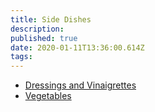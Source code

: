 ```yaml
---
title: Side Dishes
description:
published: true
date: 2020-01-11T13:36:00.614Z
tags:
---
```


- [Dressings and Vinaigrettes](dressings-and-vinaigrettes)
- [Vegetables](vegetables)
